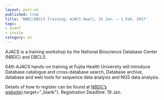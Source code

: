 ```yaml
---
layout: post-en
published: true
title: 'NBDC/DBCLS Training: AJACS Owari, 31 Jan. – 1 Feb. 2017'
tags:
- event
- invite
category: en
---
```

AJACS is a training workshop by the National Bioscience Database Center (NBDC) and DBCLS.

 

64th AJACS hands-on training at Fujita Health University will introduce Database catalogue and cross-database search, Database archive, database and web tools for sequence data analysis and NGS data analysis.

 

Details of how to register can be found at [NBDC’s website](http://events.biosciencedbc.jp/training/ajacs64){:target="_blank"}. Registration Deadline: 19 Jan.